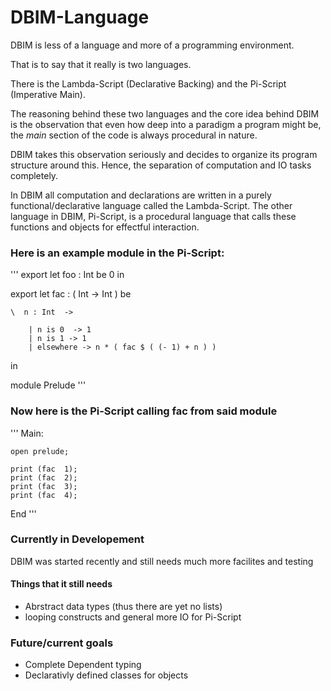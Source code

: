 # DBIM-Language

DBIM is less of a language and more of a programming environment. 

That is to say that it really is two languages.

There is the Lambda-Script (Declarative Backing) and the Pi-Script (Imperative Main).

The reasoning behind these two languages and the core idea behind DBIM is the observation that even how deep into a paradigm a program  might be, the *main* section of the code is always procedural in nature.

DBIM takes this observation seriously and decides to organize its program structure around this. Hence, the separation of computation and IO tasks completely. 

In DBIM all computation and declarations are written in a purely functional/declarative language called the Lambda-Script. The other language in DBIM, Pi-Script, is a procedural language that calls these functions and objects for effectful interaction.

### Here is an example module in the Pi-Script:

'''
export let  foo : Int   be 0 in

export let fac : ( Int -> Int )   be 

    \  n : Int  -> 

        | n is 0  -> 1
        | n is 1 -> 1
        | elsewhere -> n * ( fac $ ( (- 1) + n ) ) 

in

module Prelude
'''

### Now here is the Pi-Script calling fac from said module

'''
Main: 

    open prelude;

    print (fac  1);
    print (fac  2);
    print (fac  3);
    print (fac  4);

End
'''

### Currently in Developement
DBIM was started recently and still needs much more facilites and testing
#### Things that it still needs
* Abrstract data types (thus there are yet no lists)
* looping constructs and general more IO for Pi-Script

### Future/current goals
* Complete Dependent typing
* Declarativly defined classes for objects


